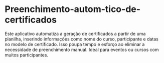 # Preenchimento-autom-tico-de-certificados
Este aplicativo automatiza a geração de certificados a partir de uma planilha, inserindo informações como nome do curso, participante e datas no modelo de certificado. Isso poupa tempo e esforço ao eliminar a necessidade de preenchimento manual. Ideal para eventos ou cursos com muitos participantes.
